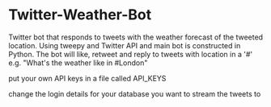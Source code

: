 # Twitter-Weather-Bot
Twitter bot that responds to tweets with the weather forecast of the tweeted location. Using tweepy and Twitter API and main bot is constructed in Python.
The bot will like, retweet and reply to tweets with location in a '#'
e.g. "What's the weather like in #London"


put your own API keys in a file called API_KEYS

change the login details for your database you want to stream the tweets to
